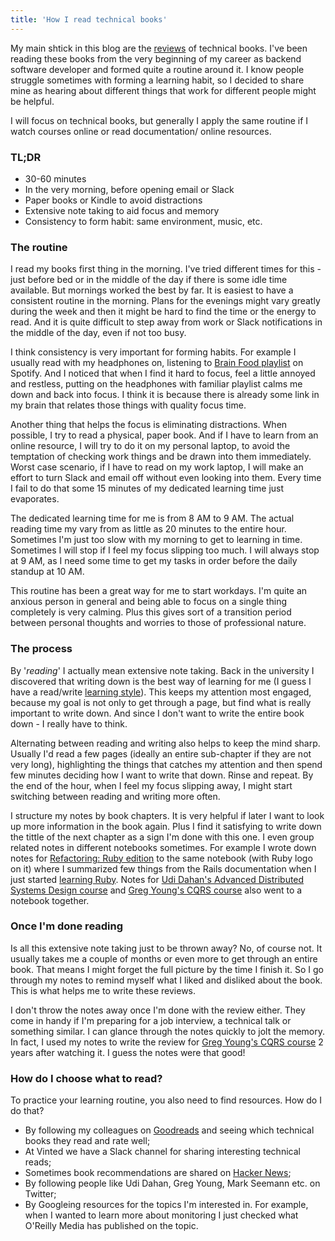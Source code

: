 ```yaml
---
title: 'How I read technical books'
---
```


My main shtick in this blog are the [reviews](/book_reviews.html) of technical books. I've been reading these books from the very beginning of my career as backend software developer and formed quite a routine around it. I know people  struggle sometimes with forming a learning habit, so I decided to share mine as hearing about different things that work for different people might be helpful. 

I will focus on technical books, but generally I apply the same routine if I watch courses online or read documentation/ online resources.

### TL;DR
- 30-60 minutes
- In the very morning, before opening email or Slack
- Paper books or Kindle to avoid distractions
- Extensive note taking to aid focus and memory
- Consistency to form habit: same environment, music, etc.

### The routine

I read my books first thing in the morning. I've tried different times for this - just before bed or in the middle of the day if there is some idle time available. But mornings worked the best by far. It is easiest to have a consistent routine in the morning. Plans for the evenings might vary greatly during the week and then it might be hard to find the time or the energy to read. And it is quite difficult to step away from work or Slack notifications in the middle of the day, even if not too busy. 

I think consistency is very important for forming habits. For example I usually read with my headphones on, listening to [Brain Food playlist](https://open.spotify.com/playlist/37i9dQZF1DWXLeA8Omikj7?si=fa9f5c6144774f57) on Spotify. And I noticed that when I find it hard to focus, feel a little annoyed and restless, putting on the headphones with familiar playlist calms me down and back into focus. I think it is because there is already some link in my brain that relates those things with quality focus time.

Another thing that helps the focus is eliminating distractions. When possible, I try to read a physical, paper book.
And if I have to learn from an online resource, I will try to do it on my personal laptop, to avoid the temptation of checking work things and be drawn into them immediately. Worst case scenario, if I have to read on my work laptop, I will make an effort to turn Slack and email off without even looking into them. Every time I fail to do that some 15 minutes of my dedicated learning time just evaporates. 

The dedicated learning time for me is from 8 AM to 9 AM. The actual reading time my vary from as little as 20 minutes to the entire hour. Sometimes I'm just too slow with my morning to get to learning in time. Sometimes I will stop if I feel my focus slipping too much. I will always stop at 9 AM, as I need some time to get my tasks in order before the daily standup at 10 AM.

This routine has been a great way for me to start workdays. I'm quite an anxious person in general and being able to focus on a single thing completely is very calming. Plus this gives sort of a transition period between personal thoughts and worries to those of professional nature. 

### The process

By '_reading_' I actually mean extensive note taking. Back in the university I discovered that writing down is the best way of learning for me (I guess I have a read/write [learning style](https://www.rasmussen.edu/degrees/education/blog/types-of-learning-styles/)). This keeps my attention most engaged, because my goal is not only to get through a page, but find what is really important to write down. And since I don't want to write the entire book down - I really have to think.

Alternating between reading and writing also helps to keep the mind sharp. Usually I'd read a few pages (ideally an entire sub-chapter if they are not very long), highlighting the things that catches my attention and then spend few minutes deciding how I want to write that down. Rinse and repeat. By the end of the hour, when I feel my focus slipping away, I might start switching between reading and writing more often. 

I structure my notes by book chapters. It is very helpful if later I want to look up more information in the book again. Plus I find it satisfying to write down the tittle of the next chapter as a sign I'm done with this one. I even group related notes in different notebooks sometimes. For example I wrote down notes for [Refactoring: Ruby edition](/book_reviews/refactoring.html) to the same notebook (with Ruby logo on it) where I summarized few things from the Rails documentation when I just started [learning Ruby](/2019/12/21/an_hour_of_ruby_a_day.html). Notes for [Udi Dahan's Advanced Distributed Systems Design course](/reviews/udi_dahan_adsd.html) and [Greg Young's CQRS course](/reviews/greg_young_ddd.html) also went to a notebook together. 


### Once I'm done reading

Is all this extensive note taking just to be thrown away? No, of course not. It usually takes me a couple of months or even more to get through an entire book. That means I might forget the full picture by the time I finish it. So I go through my notes to remind myself what I liked and disliked about the book. This is what helps me to write these reviews.

I don't throw the notes away once I'm done with the review either. They come in handy if I'm preparing for a job interview, a technical talk or something similar. I can glance through the notes quickly to jolt the memory. In fact, I used my notes to write the review for [Greg Young's CQRS course](/reviews/greg_young_ddd.html) 2 years after watching it. I guess the notes were that good!


### How do I choose what to read?

To practice your learning routine, you also need to find resources. How do I do that?

- By following my colleagues on [Goodreads](https://www.goodreads.com/) and seeing which technical books they read and rate well;
- At Vinted we have a Slack channel for sharing interesting technical reads;
- Sometimes book recommendations are shared on [Hacker News](https://news.ycombinator.com/);
- By following people like Udi Dahan, Greg Young, Mark Seemann etc. on Twitter;
- By Googleing resources for the topics I'm interested in. For example, when I wanted to learn more about monitoring I just checked what O'Reilly Media has published on the topic.